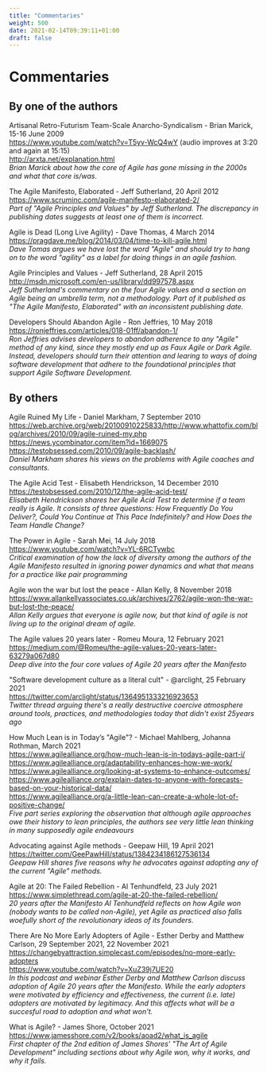 ```yaml
---
title: "Commentaries"
weight: 500
date: 2021-02-14T09:39:11+01:00
draft: false
---
```


# Commentaries

## By one of the authors
Artisanal Retro-Futurism Team-Scale Anarcho-Syndicalism - Brian Marick, 15-16 June 2009  
https://www.youtube.com/watch?v=T5yv-WcQ4wY (audio improves at 3:20 and again at 15:15)  
http://arxta.net/explanation.html  
*Brian Marick about how the core of Agile has gone missing in the 2000s and what that core is/was.*

The Agile Manifesto, Elaborated - Jeff Sutherland, 20 April 2012  
https://www.scruminc.com/agile-manifesto-elaborated-2/  
*Part of "Agile Principles and Values" by Jeff Sutherland. The discrepancy in publishing dates suggests at least one of them is incorrect.*

Agile is Dead (Long Live Agility) - Dave Thomas, 4 March 2014  
https://pragdave.me/blog/2014/03/04/time-to-kill-agile.html  
*Dave Tomas argues we have lost the word "Agile" and should try to hang on to the word "agility" as a label for doing things in an agile fashion.*

Agile Principles and Values - Jeff Sutherland, 28 April 2015  
http://msdn.microsoft.com/en-us/library/dd997578.aspx  
*Jeff Sutherland's commentary on the four Agile values and a section on Agile being an umbrella term, not a methodology. Part of it published as "The Agile Manifesto, Elaborated" with an inconsistent publishing date.*

Developers Should Abandon Agile - Ron Jeffries, 10 May 2018  
https://ronjeffries.com/articles/018-01ff/abandon-1/  
*Ron Jeffries advises developers to abandon adherence to any "Agile" method of any kind, since they mostly end up as Faux Agile or Dark Agile. Instead, developers should turn their attention and learing to ways of doing software development that adhere to the foundational principles that support Agile Software Development.*



## By others

Agile Ruined My Life - Daniel Markham, 7 September 2010  
https://web.archive.org/web/20100910225833/http://www.whattofix.com/blog/archives/2010/09/agile-ruined-my.php  
https://news.ycombinator.com/item?id=1669075  
https://testobsessed.com/2010/09/agile-backlash/  
*Daniel Markham shares his views on the problems with Agile coaches and consultants.*

The Agile Acid Test - Elisabeth Hendrickson, 14 December 2010  
https://testobsessed.com/2010/12/the-agile-acid-test/  
*Elisabeth Hendrickson shares her Agile Acid Test to determine if a team really is Agile. It consists of three questions: How Frequently Do You Deliver?, Could You Continue at This Pace Indefinitely? and How Does the Team Handle Change?*

The Power in Agile - Sarah Mei, 14 July 2018  
https://www.youtube.com/watch?v=YL-6RCTywbc  
*Critical examination of how the lack of diversity among the authors of the Agile Manifesto resulted in ignoring power dynamics and what that means for a practice like pair programming*

Agile won the war but lost the peace - Allan Kelly, 8 November 2018  
https://www.allankellyassociates.co.uk/archives/2762/agile-won-the-war-but-lost-the-peace/  
*Allan Kelly argues that everyone is agile now, but that kind of agile is not living up to the original dream of agile.*

The Agile values 20 years later - Romeu Moura, 12 February 2021  
https://medium.com/@Romeu/the-agile-values-20-years-later-63279a067d80  
*Deep dive into the four core values of Agile 20 years after the Manifesto*

"Software development culture as a literal cult" - @arclight, 25 February 2021  
https://twitter.com/arclight/status/1364951333216923653  
*Twitter thread arguing there's a really destructive coercive atmosphere around tools, practices, and methodologies today that didn't exist 25years ago*

How Much Lean is in Today’s "Agile"? - Michael Mahlberg, Johanna Rothman, March 2021  
https://www.agilealliance.org/how-much-lean-is-in-todays-agile-part-i/  
https://www.agilealliance.org/adaptability-enhances-how-we-work/  
https://www.agilealliance.org/looking-at-systems-to-enhance-outcomes/  
https://www.agilealliance.org/explain-dates-to-anyone-with-forecasts-based-on-your-historical-data/  
https://www.agilealliance.org/a-little-lean-can-create-a-whole-lot-of-positive-change/  
*Five part series exploring the observation that although agile approaches owe their history to lean principles, the authors see very little lean thinking in many supposedly agile endeavours*

Advocating against Agile methods - Geepaw Hill, 19 April 2021  
https://twitter.com/GeePawHill/status/1384234186127536134  
*Geepaw Hill shares five reasons why he advocates against adopting any of the current "Agile" methods.*

Agile at 20: The Failed Rebellion - Al Tenhundfeld, 23 July 2021  
https://www.simplethread.com/agile-at-20-the-failed-rebellion/  
*20 years after the Manifesto Al Tenhundfeld reflects on how Agile won (nobody wants to be called non-Agile), yet Agile as practiced also falls woefully short of the revolutionary ideas of its founders.*

There Are No More Early Adopters of Agile - Esther Derby and Matthew Carlson, 29 September 2021, 22 November 2021  
https://changebyattraction.simplecast.com/episodes/no-more-early-adopters  
https://www.youtube.com/watch?v=XuZ39j7UE20  
*In this podcast and webinar Esther Derby and Matthew Carlson discuss adoption of Agile 20 years after the Manifesto. While the early adopters were motivated by efficiency and effectiveness, the current (i.e. late) adopters are motivated by legitimacy. And this affects what will be a succesful road to adoption and what won't.*

What is Agile? - James Shore, October 2021  
https://www.jamesshore.com/v2/books/aoad2/what_is_agile  
*First chapter of the 2nd edition of James Shores' "The Art of Agile Development" including sections about why Agile won, why it works, and why it fails.*
